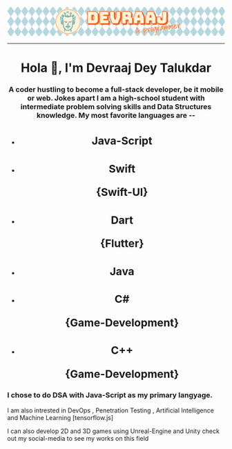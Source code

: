 <img src="banner-2.png" alt="banner">
<hr>
<h1 align="center">Hola 👋, I'm Devraaj Dey Talukdar</h1>
<h3 align="center">A coder hustling to become a full-stack developer, be it mobile or web. Jokes apart I am a high-school student with intermediate problem solving skills and Data Structures knowledge. My most favorite languages are -- 

<ul>
  <li><h2>Java-Script</h2></li>
  </ul>
  <ul>
  <li><h2>Swift <p>{Swift-UI}</p></h2></li>
  </ul>
  <ul>
  <li><h2>Dart <p>{Flutter}</p></h2></li>
  </ul>
  <ul>
  <li><h2>Java</h2></li>
  </ul>
  <ul>
  <li><h2>C# <p>{Game-Development}</p></h2></li>
  </ul>
   <ul>
  <li><h2>C++ <p>{Game-Development}</p></h2></li>
  </ul>
  
  <h3>I chose to do DSA with Java-Script as my primary langyage.</h3>
  
  <p>I am also intrested in DevOps , Penetration Testing , Artificial Intelligence and Machine Learning [tensorflow.js]</p>
  
  I can also develop 2D and 3D games using Unreal-Engine and Unity check out my social-media to see my works on this field
  

